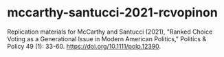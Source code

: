 # mccarthy-santucci-2021-rcvopinon
Replication materials for McCarthy and Santucci (2021), "Ranked Choice Voting as a Generational Issue in Modern American Politics," Politics &amp; Policy 49 (1): 33-60. https://doi.org/10.1111/polp.12390.
